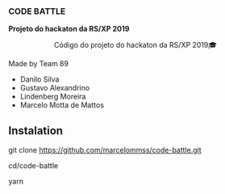 ### CODE BATTLE

<strong>
Projeto do hackaton da RS/XP 2019
</strong>

<p align="center">Código do projeto do hackaton da RS/XP 2019🎓</p>

Made by Team 89

- Danilo Silva
- Gustavo Alexandrino
- Lindenberg Moreira
- Marcelo Motta de Mattos

## Instalation

git clone https://github.com/marcelommss/code-battle.git

cd/code-battle

yarn
